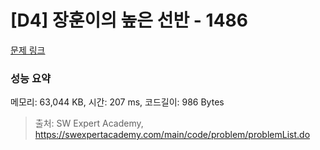 # [D4] 장훈이의 높은 선반 - 1486 

[문제 링크](https://swexpertacademy.com/main/code/problem/problemDetail.do?contestProbId=AV2b7Yf6ABcBBASw) 

### 성능 요약

메모리: 63,044 KB, 시간: 207 ms, 코드길이: 986 Bytes



> 출처: SW Expert Academy, https://swexpertacademy.com/main/code/problem/problemList.do